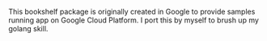 This bookshelf package is originally created in Google to provide samples running app on Google Cloud Platform. I port this by myself to brush up my golang skill.